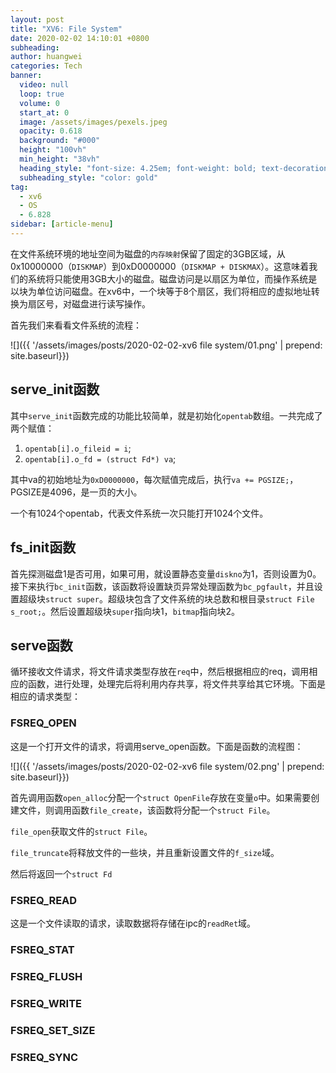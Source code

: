 ```yaml
---
layout: post
title: "XV6: File System"
date: 2020-02-02 14:10:01 +0800
subheading: 
author: huangwei
categories: Tech
banner:
  video: null
  loop: true
  volume: 0
  start_at: 0
  image: /assets/images/pexels.jpeg
  opacity: 0.618
  background: "#000"
  height: "100vh"
  min_height: "38vh"
  heading_style: "font-size: 4.25em; font-weight: bold; text-decoration: underline"
  subheading_style: "color: gold"
tag: 
  - xv6
  - OS
  - 6.828
sidebar: [article-menu]
---
```


在文件系统环境的地址空间为磁盘的`内存映射`保留了固定的3GB区域，从0x10000000（`DISKMAP`）到0xD0000000（`DISKMAP + DISKMAX`）。这意味着我们的系统将只能使用3GB大小的磁盘。磁盘访问是以扇区为单位，而操作系统是以块为单位访问磁盘。在xv6中，一个块等于8个扇区，我们将相应的虚拟地址转换为扇区号，对磁盘进行读写操作。

首先我们来看看文件系统的流程：

![]({{ '/assets/images/posts/2020-02-02-xv6 file system/01.png' | prepend: site.baseurl}})

## serve_init函数

其中`serve_init`函数完成的功能比较简单，就是初始化`opentab`数组。一共完成了两个赋值：

1. `opentab[i].o_fileid = i`;
2. `opentab[i].o_fd = (struct Fd*) va`;

其中va的初始地址为`0xD0000000`，每次赋值完成后，执行`va += PGSIZE;`，PGSIZE是4096，是一页的大小。

一个有1024个opentab，代表文件系统一次只能打开1024个文件。

## fs_init函数

首先探测磁盘1是否可用，如果可用，就设置静态变量`diskno`为1，否则设置为0。接下来执行`bc_init`函数，该函数将设置缺页异常处理函数为`bc_pgfault`，并且设置超级块`struct super`。超级块包含了文件系统的块总数和根目录`struct File s_root;`。然后设置超级块`super`指向块1，`bitmap`指向块2。

## serve函数

循环接收文件请求，将文件请求类型存放在`req`中，然后根据相应的req，调用相应的函数，进行处理，处理完后将利用内存共享，将文件共享给其它环境。下面是相应的请求类型：

### FSREQ_OPEN

这是一个打开文件的请求，将调用serve_open函数。下面是函数的流程图：

![]({{ '/assets/images/posts/2020-02-02-xv6 file system/02.png' | prepend: site.baseurl}})

首先调用函数`open_alloc`分配一个`struct OpenFile`存放在变量`o`中。如果需要创建文件，则调用函数`file_create`，该函数将分配一个`struct File`。

`file_open`获取文件的`struct File`。

`file_truncate`将释放文件的一些块，并且重新设置文件的`f_size`域。

然后将返回一个`struct Fd`

### FSREQ_READ

这是一个文件读取的请求，读取数据将存储在ipc的`readRet`域。

### FSREQ_STAT

### FSREQ_FLUSH

### FSREQ_WRITE

### FSREQ_SET_SIZE

### FSREQ_SYNC
